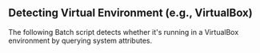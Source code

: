 
## Detecting Virtual Environment (e.g., VirtualBox)

The following Batch script detects whether it's running in a VirtualBox environment by querying system attributes.

